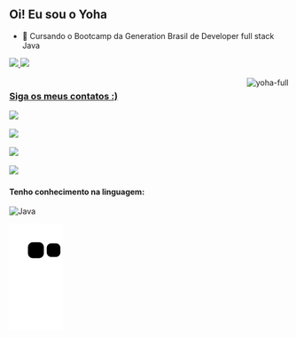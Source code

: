 
## Oi! Eu sou o Yoha 

- 🚀 Cursando o Bootcamp da Generation Brasil de Developer full stack Java
<div>
 <a href="https://github.com/Yehokhananlima">
 <img height="180em" src="https://github-readme-stats.vercel.app/api?username=Yehokhananlima&show_icons=true&theme=gotham&include_all_commits=true&count_private=true"/>
 <img height="180em" src="https://github-readme-stats.vercel.app/api/top-langs/?username=Yehokhananlima&layout=compact&langs_count=7&theme=gotham"/>
 </div>
 <div style="display: inline_block"><br>
 <img align="right" alt="yoha-full" src="https://media.giphy.com/media/ASd0Ukj0y3qMM/giphy.gif">
</div>
 
 ### Siga os meus contatos :)
<div>
 <a href="https://instagram.com/yoha_nann" target="_blank"><img src="https://img.shields.io/badge/-Instagram-%23E4405F?style=for-the-badge&logo=instagram&logoColor=white"  target="_blank"></a>
 
 <a href="https://discord.gg/Cfx2F4QQ" target="_blank"><img src="https://img.shields.io/badge/Discord-7289DA?style=for-the-badge&logo=discord&logoColor=white" target="_blank"></a> 
  
 <a href = "mailto:yoha.limaa@gmail.com"><img src="https://img.shields.io/badge/-Gmail-%23333?style=for-the-badge&logo=gmail&logoColor=white" target="_blank"></a>
  
 <a href="https://www.linkedin.com/in/yehokhanan-lima-29228b189" target="_blank"><img src="https://img.shields.io/badge/-LinkedIn-%230077B5?style=for-the-badge&logo=linkedin&logoColor=white" target="_blank"></a> 

 #### Tenho conhecimento na linguagem:
 ![Java](https://img.shields.io/badge/-Java-000000?style=flat&logo=java) 
</div>
 
 ![Snake animation](https://github.com/rafaballerini/rafaballerini/blob/output/github-contribution-grid-snake.svg)

 
 
